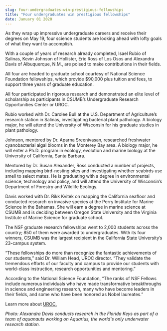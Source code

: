 ```yaml
---
slug: four-undergraduates-win-prestigious-fellowships
title: "Four undergraduates win prestigious fellowships"
date: January 01 2020
---
```


<p>As they wrap up impressive undergraduate careers and receive their degrees on May 19, four science students are looking ahead with lofty goals of what they want to accomplish.
</p><p>With a couple of years of research already completed, Isael Rubio of Salinas, Kevin Johnson of Hollister, Eric Ross of Los Osos and Alexandra Davis of Albuquerque, N.M., are poised to make contributions in their fields.
</p><p>All four are headed to graduate school courtesy of National Science Foundation fellowships, which provide $90,000 plus tuition and fees, to support three years of graduate education.
</p><p>All four participated in rigorous research and demonstrated an elite level of scholarship as participants in CSUMB’s Undergraduate Research Opportunities Center or UROC.
</p><p>Rubio worked with Dr. Carolee Bull at the U.S. Department of Agriculture’s research station in Salinas, investigating bacterial plant pathology. A biology major, he will attend the University of Wisconsin for his graduate studies in plant pathology.
</p><p>Johnson, mentored by Dr. Aparna Sreenivasan, researched freshwater cyanobacterial algal blooms in the Monterey Bay area. A biology major, he will enter a Ph.D. program in ecology, evolution and marine biology at the University of California, Santa Barbara.
</p><p>Mentored by Dr. Susan Alexander, Ross conducted a number of projects, including mapping bird-nesting sites and investigating whether seabirds use smell to select mates. He is graduating with a degree in environmental science, technology and policy, and will attend the University of Wisconsin’s Department of Forestry and Wildlife Ecology.
</p><p>Davis worked with Dr. Rikk Kvitek on mapping the California seafloor and conducted research on invasive species at the Perry Institute for Marine Science in the Bahamas. She will earn a degree in marine science at CSUMB and is deciding between Oregon State University and the Virginia Institute of Marine Science for graduate school.
</p><p>The NSF graduate research fellowships went to 2,000 students across the country; 850 of them were awarded to undergraduates. With its four winners, CSUMB was the largest recipient in the California State University’s 23-campus system.
</p><p>“These fellowships do more than recognize the fantastic achievements of our students,” said Dr. William Head, UROC director. “They validate the tremendous efforts of our faculty and campus to provide our students with world-class instruction, research opportunities and mentoring.”
</p><p>According to the National Science Foundation, “The ranks of NSF Fellows include numerous individuals who have made transformative breakthroughs in science and engineering research, many who have become leaders in their fields, and some who have been honored as Nobel laureates.”
</p><p>Learn more about <a href="http://uroc.csumb.edu/">UROC. </a>
</p><p><em>Photo: Alexandra Davis conducts research in the Florida Keys as part of a team of aquanauts working on Aquarius, the world's only underwater research station.</em>
</p><p> 
</p>
